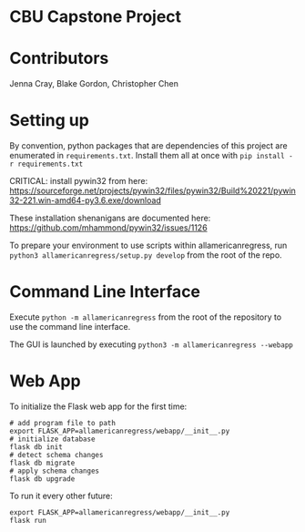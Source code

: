 # CBU Capstone Project

# Contributors
Jenna Cray, Blake Gordon, Christopher Chen

# Setting up

By convention, python packages that are dependencies of this project are enumerated in `requirements.txt`. Install them all at once with `pip install -r requirements.txt`

CRITICAL: install pywin32 from here: https://sourceforge.net/projects/pywin32/files/pywin32/Build%20221/pywin32-221.win-amd64-py3.6.exe/download

These installation shenanigans are documented here: https://github.com/mhammond/pywin32/issues/1126

To prepare your environment to use scripts within allamericanregress, run `python3 allamericanregress/setup.py develop` from the root of the repo.

# Command Line Interface

Execute `python -m allamericanregress` from the root of the repository to use the command line interface.

The GUI is launched by executing `python3 -m allamericanregress --webapp`

# Web App

To initialize the Flask web app for the first time:
```
# add program file to path
export FLASK_APP=allamericanregress/webapp/__init__.py
# initialize database
flask db init
# detect schema changes
flask db migrate
# apply schema changes
flask db upgrade
```

To run it every other future:
```
export FLASK_APP=allamericanregress/webapp/__init__.py
flask run

```


